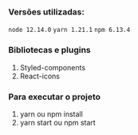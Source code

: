 ### Versões utilizadas:

`node 12.14.0`
`yarn 1.21.1`
`npm 6.13.4`

### Bibliotecas  e plugins
1. 	Styled-components
2. 	React-icons

### Para executar o projeto

1. 	yarn ou npm install
2. 	yarn start ou npm start
